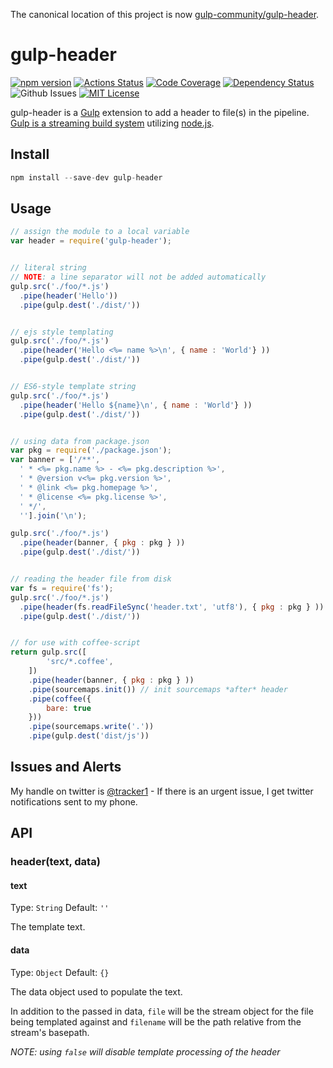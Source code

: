 The canonical location of this project is now [gulp-community/gulp-header](https://github.com/gulp-community/gulp-header).

# gulp-header

[![npm version](https://img.shields.io/github/package-json/v/gulp-community/gulp-header)](https://www.npmjs.com/package/gulp-header)
[![Actions Status](https://github.com/gulp-community/gulp-header/workflows/Tests/badge.svg)](https://github.com/gulp-community/gulp-header/actions)
[![Code Coverage](https://img.shields.io/coveralls/github/gulp-community/gulp-header)](https://github.com/gulp-community/gulp-header)
[![Dependency Status](https://img.shields.io/librariesio/release/npm/gulp-header)](https://libraries.io/npm/gulp-header)
![Github Issues](https://img.shields.io/github/issues/gulp-community/gulp-header?style=plastic) 
[![MIT License](https://img.shields.io/github/license/gulp-community/gulp-header)](./LICENSE)

gulp-header is a [Gulp](https://github.com/gulpjs/gulp) extension to add a header to file(s) in the pipeline.  [Gulp is a streaming build system](https://github.com/gulpjs/gulp) utilizing [node.js](http://nodejs.org/).

## Install

```javascript
npm install --save-dev gulp-header
```

## Usage

```javascript
// assign the module to a local variable
var header = require('gulp-header');


// literal string
// NOTE: a line separator will not be added automatically
gulp.src('./foo/*.js')
  .pipe(header('Hello'))
  .pipe(gulp.dest('./dist/'))


// ejs style templating
gulp.src('./foo/*.js')
  .pipe(header('Hello <%= name %>\n', { name : 'World'} ))
  .pipe(gulp.dest('./dist/'))


// ES6-style template string
gulp.src('./foo/*.js')
  .pipe(header('Hello ${name}\n', { name : 'World'} ))
  .pipe(gulp.dest('./dist/'))


// using data from package.json
var pkg = require('./package.json');
var banner = ['/**',
  ' * <%= pkg.name %> - <%= pkg.description %>',
  ' * @version v<%= pkg.version %>',
  ' * @link <%= pkg.homepage %>',
  ' * @license <%= pkg.license %>',
  ' */',
  ''].join('\n');

gulp.src('./foo/*.js')
  .pipe(header(banner, { pkg : pkg } ))
  .pipe(gulp.dest('./dist/'))


// reading the header file from disk
var fs = require('fs');
gulp.src('./foo/*.js')
  .pipe(header(fs.readFileSync('header.txt', 'utf8'), { pkg : pkg } ))
  .pipe(gulp.dest('./dist/'))


// for use with coffee-script
return gulp.src([
        'src/*.coffee',
    ])
    .pipe(header(banner, { pkg : pkg } ))
    .pipe(sourcemaps.init()) // init sourcemaps *after* header
    .pipe(coffee({
        bare: true
    }))
    .pipe(sourcemaps.write('.'))
    .pipe(gulp.dest('dist/js'))
```

## Issues and Alerts

My handle on twitter is [@tracker1](https://twitter.com/tracker1) - If there is an urgent issue, I get twitter notifications sent to my phone.

## API

### header(text, data)

#### text

Type: `String`
Default: `''`

The template text.


#### data

Type: `Object`
Default: `{}`

The data object used to populate the text.

In addition to the passed in data, `file` will be the stream object for the file being templated against and `filename` will be the path relative from the stream's basepath.

*NOTE: using `false` will disable template processing of the header*
